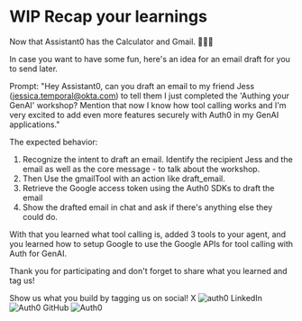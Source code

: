 # WIP Recap your learnings

Now that Assistant0 has the Calculator and Gmail. 🎉🎉🎉

In case you want to have some fun, here's an idea for an email draft for you to send later.

Prompt: "Hey Assistant0, can you draft an email to my friend Jess (jessica.temporal@okta.com) to tell them I just completed the 'Authing your GenAI' workshop? Mention that now I know how tool calling works and I'm very excited to add even more features securely with Auth0 in my GenAI applications."

The expected behavior:

1. Recognize the intent to draft an email. Identify the recipient Jess and the email as well as the core message - to talk about the workshop.
1. Then Use the gmailTool with an action like draft_email.
1. Retrieve the Google access token using the Auth0 SDKs to draft the email
1. Show the drafted email in chat and ask if there's anything else they could do.

With that you learned what tool calling is, added 3 tools to your agent, and you learned how to setup Google to use the Google APIs for tool calling with Auth for GenAI.

Thank you for participating and don't forget to share what you learned and tag us!

Show us what you build by tagging us on social!
X ![auth0](https://x.com/auth0)
LinkedIn ![Auth0](https://www.linkedin.com/company/auth0)
GitHub ![Auth0](https://github.com/auth0)
